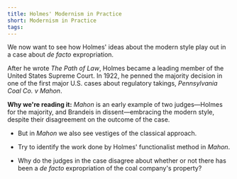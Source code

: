 ```yaml
---
title: Holmes' Modernism in Practice
short: Modernism in Practice
tags:
---
```


We now want to see how Holmes' ideas about the modern style play out in a case about *de facto* expropriation.

After he wrote *The Path of Law*, Holmes became a leading member of the United States Supreme Court. In 1922, he penned the majority decision in one of the first major U.S. cases about regulatory takings, *Pennsylvania Coal Co. v Mahon*. 

**Why we're reading it:** *Mahon* is an early example of two judges—Holmes for the majority, and Brandeis in dissent—embracing the modern style, despite their disagreement on the outcome of the case. 

- But in *Mahon* we also see vestiges of the classical approach. 

- Try to identify the work done by Holmes' functionalist method in *Mahon*.

- Why do the judges in the case disagree about whether or not there has been a *de facto* expropriation of the coal company's property?

